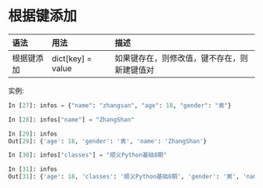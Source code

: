 # 根据键添加

| 语法 | 用法| 描述|
| :---| :---| :---|
|根据键添加 |dict[key] = value|如果键存在，则修改值，键不存在，则新建键值对|

实例:

```python
In [27]: infos = {"name": "zhangsan", "age": 18, "gender": "男"}

In [28]: infos["name"] = "ZhangShan"

In [29]: infos
Out[29]: {'age': 18, 'gender': '男', 'name': 'ZhangShan'}

In [30]: infos["classes"] = "顺义Python基础8期"

In [31]: infos
Out[31]: {'age': 18, 'classes': '顺义Python基础8期', 'gender': '男', 'name': 'ZhangShan'}
```
